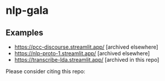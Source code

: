 # nlp-gala

## Examples

- https://pcc-discourse.streamlit.app/ [archived elsewhere]
- https://nlp-proto-1.streamlit.app/ [archived elsewhere]
- https://transcribe-lda.streamlit.app/ [archived in this repo]


Please consider citing this repo: 
```
```
